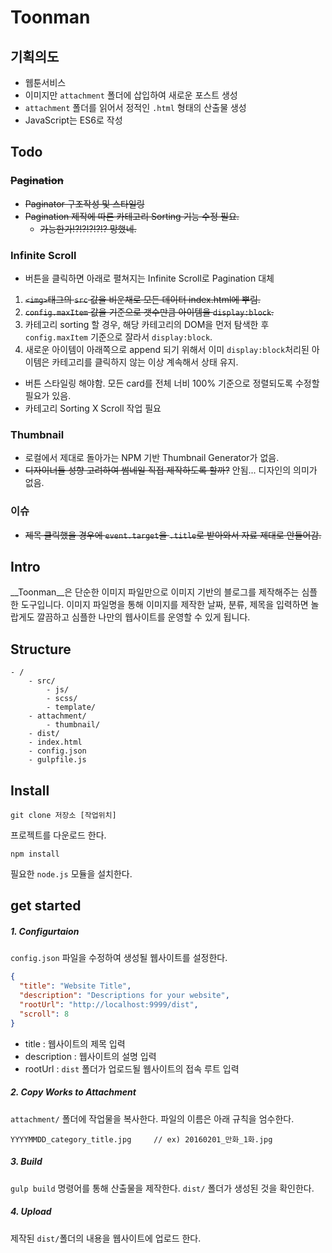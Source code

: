 # Toonman

## 기획의도

* 웹툰서비스
* 이미지만 `attachment` 폴더에 삽입하여 새로운 포스트 생성
* `attachment` 폴더를 읽어서 정적인 `.html` 형태의 산출물 생성
* JavaScript는 ES6로 작성

## Todo

### ~~Pagination~~
* ~~Paginator 구조작성 및 스타일링~~
* ~~Pagination 제작에 따른 카테고리 Sorting 기능 수정 필요.~~ 
    * ~~가능한가!?!?!?!?!? 망했네.~~

### Infinite Scroll
* 버튼을 클릭하면 아래로 펼쳐지는 Infinite Scroll로 Pagination 대체

1. ~~`<img>`태그의 `src` 값을 비운채로 모든 데이터 index.html에 뿌림.~~
2. ~~`config.maxItem` 값을 기준으로 갯수만큼 아이템을 `display:block`.~~
3. 카테고리 sorting 할 경우, 해당 카테고리의 DOM을 먼저 탐색한 후 `config.maxItem` 기준으로 잘라서 `display:block`.
4. 새로운 아이템이 아래쪽으로 append 되기 위해서 이미 `display:block`처리된 아이템은 카테고리를 클릭하지 않는 이상 계속해서 상태 유지.

* 버튼 스타일링 해야함. 모든 card를 전체 너비 100% 기준으로 정렬되도록 수정할 필요가 있음.
* 카테고리 Sorting X Scroll 작업 필요

### Thumbnail
* 로컬에서 제대로 돌아가는 NPM 기반 Thumbnail Generator가 없음.
* ~~디자이너들 성향 고려하여 썸네일 직접 제작하도록 할까?~~ 안됨... 디자인의 의미가 없음.

### 이슈
* ~~제목 클릭했을 경우에 `event.target`을 `.title`로 받아와서 자료 제대로 안들어감.~~

## Intro

__Toonman__은 단순한 이미지 파일만으로 이미지 기반의 블로그를 제작해주는 심플한 도구입니다.
이미지 파일명을 통해 이미지를 제작한 날짜, 분류, 제목을 입력하면 놀랍게도 깔끔하고 심플한 나만의 웹사이트를 운영할 수 있게 됩니다.

## Structure

```
- /  
    - src/
        - js/
        - scss/
        - template/
    - attachment/
        - thumbnail/
    - dist/             
    - index.html
    - config.json
    - gulpfile.js
```

## Install

    git clone 저장소 [작업위치]
    
프로젝트를 다운로드 한다.

    npm install
    
필요한 `node.js` 모듈을 설치한다.

## get started

##### 1. Configurtaion

`config.json` 파일을 수정하여 생성될 웹사이트를 설정한다.

```json
{
  "title": "Website Title",
  "description": "Descriptions for your website",
  "rootUrl": "http://localhost:9999/dist",
  "scroll": 8
}
```
- title : 웹사이트의 제목 입력
- description : 웹사이트의 설명 입력
- rootUrl : `dist` 폴더가 업로드될 웹사이트의 접속 루트 입력

##### 2. Copy Works to Attachment

`attachment/` 폴더에 작업물을 복사한다.
파일의 이름은 아래 규칙을 엄수한다.

```
YYYYMMDD_category_title.jpg     // ex) 20160201_만화_1화.jpg
```
 
##### 3. Build

`gulp build` 명령어를 통해 산출물을 제작한다.
`dist/` 폴더가 생성된 것을 확인한다.

##### 4. Upload

제작된 `dist/`폴더의 내용을 웹사이트에 업로드 한다.